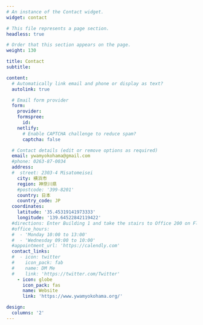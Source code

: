 ```yaml
---
# An instance of the Contact widget.
widget: contact

# This file represents a page section.
headless: true

# Order that this section appears on the page.
weight: 130

title: Contact
subtitle:

content:
  # Automatically link email and phone or display as text?
  autolink: true

  # Email form provider
  form:
    provider:
    formspree:
      id:
    netlify:
      # Enable CAPTCHA challenge to reduce spam?
      captcha: false

  # Contact details (edit or remove options as required)
  email: ywamyokohama@gmail.com
  #phone: 0263-87-0034
  address:
  #  street: 2303-4 Misatomeisei
    city: 横浜市
    region: 神奈川県
    #postcode: '399-8201'
    country: 日本
    country_code: JP
  coordinates:
    latitude: '35.45319141973333'
    longitude: '139.64522842119422'
  #directions: Enter Building 1 and take the stairs to Office 200 on Floor 2
  #office_hours:
  #  - 'Monday 10:00 to 13:00'
  #  - 'Wednesday 09:00 to 10:00'
  #appointment_url: 'https://calendly.com'
  contact_links:
  #  - icon: twitter
  #    icon_pack: fab
  #    name: DM Me
  #    link: 'https://twitter.com/Twitter'
    - icon: globe
      icon_pack: fas
      name: Website
      link: 'https://www.ywamyokohama.org/'

design:
  columns: '2'
---
```


